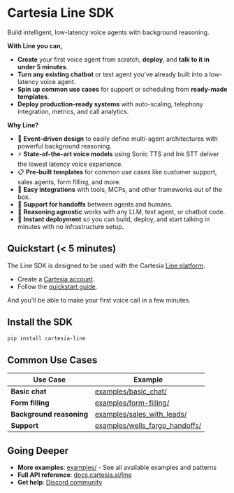 # Cartesia Line SDK

Build intelligent, low-latency voice agents with background reasoning.

**With Line you can,**
- **Create** your first voice agent from scratch, **deploy**, and **talk to it in under 5 minutes**.
- **Turn any existing chatbot** or text agent you've already built into a low-latency voice agent.
- **Spin up common use cases** for support or scheduling from **ready-made templates**.
- **Deploy production-ready systems** with auto-scaling, telephony integration, metrics, and call analytics.

**Why Line?**

- 🔗 **Event-driven design** to easily define multi-agent architectures with powerful background reasoning.
- ⚡ **State-of-the-art voice models** using Sonic TTS and Ink STT deliver the lowest latency voice experience.
- 📋 **Pre-built templates** for common use cases like customer support, sales agents, form filling, and more.
- 🔌 **Easy integrations** with tools, MCPs, and other frameworks out of the box.
- 🤝 **Support for handoffs** between agents and humans.
- 🧠 **Reasoning agnostic** works with any LLM, text agent, or chatbot code.
- 🚀 **Instant deployment** so you can build, deploy, and start talking in minutes with no infrastructure setup.

## Quickstart (< 5 minutes)

The Line SDK is designed to be used with the Cartesia [Line platform](https://cartesia.ai/line).
- Create a [Cartesia account](https://play.cartesia.ai).
- Follow the [quickstart guide](https://docs.cartesia.ai/).

And you'll be able to make your first voice call in a few minutes.

## Install the SDK

```zsh
pip install cartesia-line
```


## Common Use Cases

| Use Case | Example |
|----------|---------|
| **Basic chat** | [examples/basic_chat/](examples/basic_chat/) |
| **Form filling** | [examples/form-filling/](examples/form-filling/) |
| **Background reasoning** | [examples/sales_with_leads/](examples/sales_with_leads/) |
| **Support** | [examples/wells_fargo_handoffs/](examples/wells_fargo_handoffs/) |

## Going Deeper

- **More examples**: [examples/](examples/) - See all available examples and patterns
- **Full API reference**: [docs.cartesia.ai/line](https://docs.cartesia.ai/)
- **Get help**: [Discord community](https://discord.gg/cartesia)
